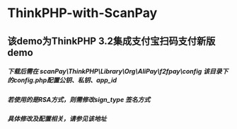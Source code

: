 # ThinkPHP-with-ScanPay

## 该demo为ThinkPHP 3.2集成支付宝扫码支付新版demo
##### 下载后需在 scanPay\ThinkPHP\Library\Org\AliPay\f2fpay\config 该目录下的config.php配置公钥、私钥、app_id #####
##### 若使用的是RSA方式，则需修改sign_type 签名方式 #####
##### 具体修改及配置相关，请参见该地址 #####
